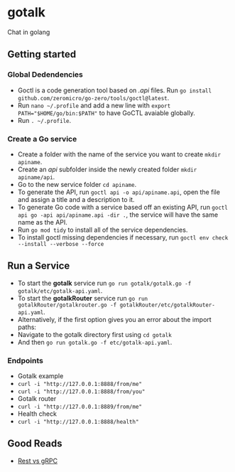 # gotalk
Chat in golang

## Getting started

### Global Dedendencies

- Goctl is a code generation tool based on *.api* files. Run `go install github.com/zeromicro/go-zero/tools/goctl@latest`.
- Run `nano ~/.profile` and add a new line with `export PATH="$HOME/go/bin:$PATH"` to have GoCTL avaiable globally.
- Run `. ~/.profile`.

### Create a Go service

- Create a folder with the name of the service you want to create `mkdir apiname`.
- Create an *api* subfolder inside the newly created folder `mkdir apiname/api`.
- Go to the new service folder `cd apiname`.
- To generate the API, run `goctl api -o api/apiname.api`, open the file and assign a title and a description to it.
- To generate Go code with a service based off an existing API, run `goctl api go -api api/apiname.api -dir .`, the service will have the same name as the API.
- Run `go mod tidy` to install all of the service dependencies.
- To install goctl missing dependencies if necessary, run `goctl env check --install --verbose --force`


## Run a Service

- To start the **gotalk** service run `go run gotalk/gotalk.go -f gotalk/etc/gotalk-api.yaml`.
- To start the **gotalkRouter** service run `go run gotalkRouter/gotalkrouter.go -f gotalkRouter/etc/gotalkRouter-api.yaml`.
- Alternatively, if the first option gives you an error about the import paths:
- Navigate to the gotalk directory first using `cd gotalk`
- And then `go run gotalk.go -f etc/gotalk-api.yaml`.


### Endpoints
- Gotalk example
- `curl -i "http://127.0.0.1:8888/from/me"`
- `curl -i "http://127.0.0.1:8888/from/you"`
- Gotalk router
- `curl -i "http://127.0.0.1:8889/from/me"`
- Health check
- `curl -i "http://127.0.0.1:8888/health"`


## Good Reads

- [Rest vs gRPC](https://blog.postman.com/how-to-choose-http-or-grpc-for-your-next-api/)